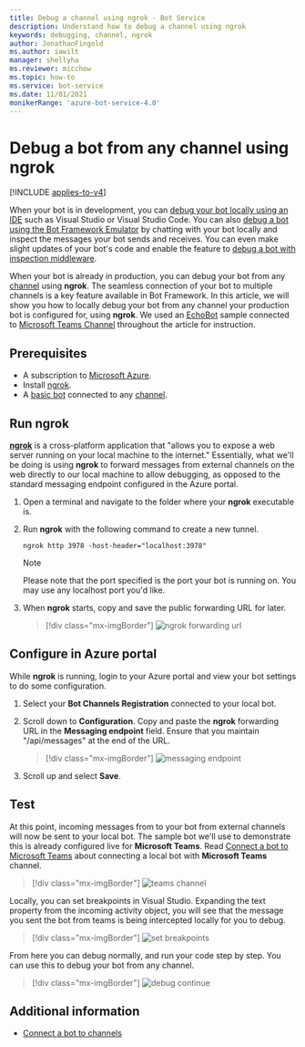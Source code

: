 ```yaml
---
title: Debug a channel using ngrok - Bot Service
description: Understand how to debug a channel using ngrok
keywords: debugging, channel, ngrok
author: JonathanFingold
ms.author: iawilt
manager: shellyha
ms.reviewer: micchow
ms.topic: how-to
ms.service: bot-service
ms.date: 11/01/2021
monikerRange: 'azure-bot-service-4.0'
---
```


# Debug a bot from any channel using ngrok

[!INCLUDE [applies-to-v4](includes/applies-to-v4-current.md)]

When your bot is in development, you can [debug your bot locally using an IDE](bot-service-debug-bot.md) such as Visual Studio or Visual Studio Code. You can also [debug a bot using the Bot Framework Emulator](bot-service-debug-emulator.md) by chatting with your bot locally and inspect the messages your bot sends and receives. You can even make slight updates of your bot's code and enable the feature to [debug a bot with inspection middleware](bot-service-debug-inspection-middleware.md).

When your bot is already in production, you can debug your bot from any [channel](bot-service-manage-channels.md) using **ngrok**. The seamless connection of your bot to multiple channels is a key feature available in Bot Framework. In this article, we will show you how to locally debug your bot from any channel your production bot is configured for, using **ngrok**. We used an [EchoBot](https://github.com/microsoft/BotBuilder-Samples/tree/main/samples/csharp_dotnetcore/02.echo-bot) sample connected to [Microsoft Teams Channel](channel-connect-teams.md) throughout the article for instruction.

<!-- the Bot Framework Emulator uses an instance of the [Web Chat control](https://github.com/Microsoft/BotFramework-WebChat), which is only used in DirectLine, or embedded into web sites using a standard or custom configuration. Popular third party channels such as Slack, Facebook Messenger, Kik, etc. all implement their own chat channel user interfaces. In this article, we'll discuss how you can locally debug your bot from any channel your production bot is configured for, using [ngrok](https://ngrok.com/docs). -->

## Prerequisites

* A subscription to [Microsoft Azure](https://azure.microsoft.com/).
* Install [ngrok](https://ngrok.com/).
* A [basic bot](https://github.com/microsoft/BotBuilder-Samples/tree/main/samples/csharp_dotnetcore/02.echo-bot) connected to any [channel](bot-service-manage-channels.md).

## Run ngrok

[**ngrok**](https://ngrok.com/docs) is a cross-platform application that "allows you to expose a web server running on your local machine to the internet." Essentially, what we'll be doing is using **ngrok** to forward messages from external channels on the web directly to our local machine to allow debugging, as opposed to the standard messaging endpoint configured in the Azure portal.

1. Open a terminal and navigate to the folder where your **ngrok** executable is.

2. Run **ngrok** with the following command to create a new tunnel.

    ```console
    ngrok http 3978 -host-header="localhost:3978"
    ```

    > [!NOTE]
    > Please note that the port specified is the port your bot is running on. You may use any localhost port you'd like.

3. When **ngrok** starts, copy and save the public forwarding URL for later.

    > [!div class="mx-imgBorder"]
    > ![ngrok forwarding url](./media/debug-ngrok/ngrok-forwarding-url.png)

## Configure in Azure portal

While **ngrok** is running, login to your Azure portal and view your bot settings to do some configuration.

1. Select your **Bot Channels Registration** connected to your local bot.

2. Scroll down to **Configuration**. Copy and paste the **ngrok** forwarding URL in the **Messaging endpoint** field. Ensure that you maintain "/api/messages" at the end of the URL.

    > [!div class="mx-imgBorder"]
    > ![messaging endpoint](./media/debug-ngrok/messaging-endpoint.png)

3. Scroll up and select **Save**.

## Test

At this point, incoming messages from to your bot from external channels will now be sent to your local bot. The sample bot we'll use to demonstrate this is already configured live for **Microsoft Teams**. Read [Connect a bot to Microsoft Teams](channel-connect-teams.md) about connecting a local bot with **Microsoft Teams** channel.

> [!div class="mx-imgBorder"]
> ![teams channel](./media/debug-ngrok/teams-channel.png)

Locally, you can set breakpoints in Visual Studio. Expanding the text property from the incoming activity object, you will see that the message you sent the bot from teams is being intercepted locally for you to debug.

> [!div class="mx-imgBorder"]
> ![set breakpoints](./media/debug-ngrok/breakpoint.png)

From here you can debug normally, and run your code step by step. You can use this to debug your bot from any channel.

> [!div class="mx-imgBorder"]
> ![debug continue](./media/debug-ngrok/debug-continue.png)

## Additional information

* [Connect a bot to channels](bot-service-manage-channels.md)
